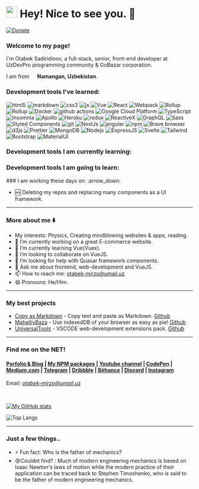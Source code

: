 <h1><img src="https://emojis.slackmojis.com/emojis/images/1531849430/4246/blob-sunglasses.gif?1531849430" width="30"/> Hey! Nice to see you. 👋</h1>


[![Donate](https://img.shields.io/badge/Donate-Payme-green.svg)](payme.uz/mufiyd)

### Welcome to my page!
<p style="display:flex;align-items:center">I'm Otabek Sadiridinov, a full-stack, senior, front-end developer at UzDevPro programming community & GoBazar corporation.

I am from <img src="https://cdn-icons.flaticon.com/png/512/5315/premium/5315454.png?token=exp=1657892272~hmac=9e46ac82782bbfc93fe6682943f5de03" width="13"/> <b>Namangan, Uzbekistan</b>. </p>

<h3>Development tools I've learned:</h3>
<div>
  <img alt="html5" src="https://img.shields.io/badge/-HTML5-E34F26?style=flat-square&logo=html5&logoColor=white" />
  <img alt="markdown" src="https://img.shields.io/badge/Markdown-fdfaf3?style=flat-square&logo=markdown&logoColor=212121" />
  <img alt="css3" src="https://img.shields.io/badge/CSS3-1572B6?style=flat-square&logo=css3&logoColor=white" />
  <img alt="js" src="https://img.shields.io/badge/JavaScript-F7DF1E?style=flat-square&logo=javascript&logoColor=black" />
  <img alt="Vue" src="https://img.shields.io/badge/-Vue.js-4fc08d?style=flat-square&logo=vuedotjs&logoColor=white" />
  <img alt="React" src="https://img.shields.io/badge/-React-45b8d8?style=flat-square&logo=react&logoColor=white" />
  <img alt="Webpack" src="https://img.shields.io/badge/-Webpack-8DD6F9?style=flat-square&logo=webpack&logoColor=white" /> 
  <img alt="Rollup" src="https://img.shields.io/badge/-Rollup-FF000a?style=flat-square&logo=rollupdotjs&logoColor=white" />
  <img alt="Rollup" src="https://img.shields.io/badge/Python-14354C?style=flat-square&logo=python&logoColor=white" />
  
  <img alt="Docker" src="https://img.shields.io/badge/-Docker-46a2f1?style=flat-square&logo=docker&logoColor=white" />
  <img alt="github actions" src="https://img.shields.io/badge/-Github_Actions-2088FF?style=flat-square&logo=github-actions&logoColor=white" />
  <img alt="Google Cloud Platform" src="https://img.shields.io/badge/-Google_Cloud_Platform-1a73e8?style=flat-square&logo=google-cloud&logoColor=white" />
  <img alt="TypeScript" src="https://img.shields.io/badge/-TypeScript-007ACC?style=flat-square&logo=typescript&logoColor=white" />
  <img alt="Insomnia" src="https://img.shields.io/badge/-Insomnia-5849BE?style=flat-square&logo=insomnia&logoColor=white" />
  <img alt="Apollo" src="https://img.shields.io/badge/-Apollo%20GraphQL-311C87?style=flat-square&logo=apollo-graphql&logoColor=white" />
  <img alt="Heroku" src="https://img.shields.io/badge/-Heroku-430098?style=flat-square&logo=heroku&logoColor=white" />
  <img alt="redux" src="https://img.shields.io/badge/-Redux-764ABC?style=flat-square&logo=redux&logoColor=white" />
  <img alt="ReactiveX" src="https://img.shields.io/badge/-RxJs-B7178C?style=flat-square&logo=reactivex&logoColor=white" />
  <img alt="GraphQL" src="https://img.shields.io/badge/-GraphQL-E10098?style=flat-square&logo=graphql&logoColor=white" />
  <img alt="Sass" src="https://img.shields.io/badge/-Sass-CC6699?style=flat-square&logo=sass&logoColor=white" />
  <img alt="Styled Components" src="https://img.shields.io/badge/-Styled_Components-db7092?style=flat-square&logo=styled-components&logoColor=white" />
  <img alt="git" src="https://img.shields.io/badge/-Git-F05032?style=flat-square&logo=git&logoColor=white" />
  <img alt="NestJs" src="https://img.shields.io/badge/-NestJs-ea2845?style=flat-square&logo=nestjs&logoColor=white" />
  <img alt="angular" src="https://img.shields.io/badge/-Angular-DD0031?style=flat-square&logo=angular&logoColor=white" />
  <img alt="npm" src="https://img.shields.io/badge/-NPM-CB3837?style=flat-square&logo=npm&logoColor=white" />
  <img alt="Brave browser" src="https://img.shields.io/badge/-Brave_Browser-FB542B?style=flat-square&logo=brave&logoColor=white" />
  <img alt="d3js" src="https://img.shields.io/badge/-D3.js-F9A03C?style=flat-square&logo=d3.js&logoColor=white" />
  <img alt="Prettier" src="https://img.shields.io/badge/-Prettier-F7B93E?style=flat-square&logo=prettier&logoColor=white" />
  <img alt="MongoDB" src="https://img.shields.io/badge/-MongoDB-13aa52?style=flat-square&logo=mongodb&logoColor=white" />
  <img alt="Nodejs" src="https://img.shields.io/badge/-Nodejs-43853d?style=flat-square&logo=Node.js&logoColor=white" />
  <img alt="ExpressJS" src="https://img.shields.io/badge/Express.js-404D59?style=flat-square&logo=Express.js&logoColor=white" />
  <img alt="Svelte" src="https://img.shields.io/badge/Svelte-f23b00?style=flat-square&logo=svelte&logoColor=white" />
  <img alt="Tailwind" src="https://img.shields.io/badge/Tailwind_CSS-38B2AC?style=flat-square&logo=tailwind-css&logoColor=white" />
  <img alt="Bootstrap" src="https://img.shields.io/badge/Bootstrap-563D7C?style=flat-square&logo=bootstrap&logoColor=white" />
  <img alt="MaterialUI" src="https://img.shields.io/badge/Material-UI-0081CB?style=flat-square&logo=material-ui&logoColor=white" />
  <!--
  https://img.shields.io/badge/Redux-593D88?style=for-the-badge&logo=redux&logoColor=white
  https://img.shields.io/badge/React_Router-CA4245?style=for-the-badge&logo=react-router&logoColor=white
  https://img.shields.io/badge/jQuery-0769AD?style=for-the-badge&logo=jquery&logoColor=white
  https://img.shields.io/badge/Django-092E20?style=for-the-badge&logo=django&logoColor=white
  https://img.shields.io/badge/Ruby_on_Rails-CC0000?style=for-the-badge&logo=ruby-on-rails&logoColor=white
  https://img.shields.io/badge/Laravel-FF2D20?style=for-the-badge&logo=laravel&logoColor=white
  https://img.shields.io/badge/Spring-6DB33F?style=for-the-badge&logo=spring&logoColor=white
  https://img.shields.io/badge/Flask-000000?style=for-the-badge&logo=flask&logoColor=white
  https://img.shields.io/badge/Flutter-02569B?style=for-the-badge&logo=flutter&logoColor=white
  https://img.shields.io/badge/MySQL-00000F?style=for-the-badge&logo=mysql&logoColor=white
  https://img.shields.io/badge/PostgreSQL-316192?style=for-the-badge&logo=postgresql&logoColor=white
	https://img.shields.io/badge/MongoDB-4EA94B?style=for-the-badge&logo=mongodb&logoColor=white
  https://img.shields.io/badge/SQLite-07405E?style=for-the-badge&logo=sqlite&logoColor=white
  https://img.shields.io/badge/Unity-100000?style=for-the-badge&logo=unity&logoColor=white
  https://img.shields.io/badge/Netlify-00C7B7?style=for-the-badge&logo=netlify&logoColor=white
  https://img.shields.io/badge/Heroku-430098?style=for-the-badge&logo=heroku&logoColor=white
  https://img.shields.io/badge/Amazon_AWS-232F3E?style=for-the-badge&logo=amazon-aws&logoColor=white
  https://img.shields.io/badge/Microsoft_Azure-0089D6?style=for-the-badge&logo=microsoft-azure&logoColor=white
  https://img.shields.io/badge/Microsoft_Office-D83B01?style=for-the-badge&logo=microsoft-office&logoColor=white
  https://img.shields.io/badge/json%20web%20tokens-323330?style=for-the-badge&logo=json-web-tokens&logoColor=pink
  https://img.shields.io/badge/Jest-323330?style=for-the-badge&logo=Jest&logoColor=white
  https://img.shields.io/badge/mocha.js-323330?style=for-the-badge&logo=mocha&logoColor=Brown
  https://img.shields.io/badge/chai.js-323330?style=for-the-badge&logo=chai&logoColor=red
  https://img.shields.io/badge/sinon.js-323330?style=for-the-badge&logo=sinon
  	https://img.shields.io/badge/alipay-00A1E9?style=for-the-badge&logo=alipay&logoColor=white
	https://img.shields.io/badge/amazon%20pay-F79114?style=for-the-badge&logo=amazon%20pay&logoColor=white
	https://img.shields.io/badge/apple%20pay-007AFF?style=for-the-badge&logo=apple%20pay&logoColor=white
	https://img.shields.io/badge/Buy_Me_A_Coffee-FFDD00?style=for-the-badge&logo=buy-me-a-coffee&logoColor=black
	https://img.shields.io/badge/fampay-FFAD00?style=for-the-badge&logo=fampay&logoColor=white
	https://img.shields.io/badge/G%20pay-2875E3?style=for-the-badge&logo=googlepay&logoColor=white
	https://img.shields.io/badge/Ko--fi-F16061?style=for-the-badge&logo=ko-fi&logoColor=white
	https://img.shields.io/badge/Liberapay-F6C915?style=for-the-badge&logo=liberapay&logoColor=black
	https://img.shields.io/badge/OpenCollective-1F87FF?style=for-the-badge&logo=OpenCollective&logoColor=white
	https://img.shields.io/badge/Patreon-F96854?style=for-the-badge&logo=patreon&logoColor=white
	https://img.shields.io/badge/Payoneer-D73F03?style=for-the-badge&logo=payoneer&logoColor=white
	https://img.shields.io/badge/PayPal-00457C?style=for-the-badge&logo=paypal&logoColor=white
	https://img.shields.io/badge/Paytm-002970?style=for-the-badge&logo=paytm&logoColor=00BAF2
	https://img.shields.io/badge/phonepe-3DDC84?style=for-the-badge&logo=phonepe&logoColor=white&color=purple
	https://img.shields.io/badge/picpay-21C25E?style=for-the-badge&logo=picpay&logoColor=white
	https://img.shields.io/badge/Razorpay-02042B?style=for-the-badge&logo=razorpay&logoColor=3395FF
	https://img.shields.io/badge/samsung%20pay-1D49C0?style=for-the-badge&logo=samsung%20pay&logoColor=white
	https://img.shields.io/badge/sponsor-30363D?style=for-the-badge&logo=GitHub-Sponsors&logoColor=#white
	https://img.shields.io/badge/Stripe-626CD9?style=for-the-badge&logo=Stripe&logoColor=white
  https://img.shields.io/badge/Audacity-0000CC?style=for-the-badge&logo=audacity&logoColor=white
  https://img.shields.io/badge/Google%20Analytics-E37400?style=for-the-badge&logo=google%20analytics&logoColor=white
  https://img.shields.io/badge/circleci-343434?style=for-the-badge&logo=circleci&logoColor=white
  https://img.shields.io/badge/Cloudflare-F38020?style=for-the-badge&logo=Cloudflare&logoColor=white
  https://img.shields.io/badge/Digital_Ocean-0080FF?style=for-the-badge&logo=DigitalOcean&logoColor=white
  https://img.shields.io/badge/GitHub_Actions-2088FF?style=for-the-badge&logo=github-actions&logoColor=white
	https://img.shields.io/badge/Glitch-2800ff?style=for-the-badge&logo=glitch&logoColor=white
	https://img.shields.io/badge/Google_Cloud-4285F4?style=for-the-badge&logo=google-cloud&logoColor=white
	https://img.shields.io/badge/Heroku-430098?style=for-the-badge&logo=heroku&logoColor=white
	https://img.shields.io/badge/Linode-00A95C?style=for-the-badge&logo=Linode&logoColor=white
	https://img.shields.io/badge/microsoft%20azure-0089D6?style=for-the-badge&logo=microsoft-azure&logoColor=white
  https://img.shields.io/badge/travis_CI-3EAAAF?style=for-the-badge&logo=travisci&logoColor=white
  https://img.shields.io/badge/Vercel-000000?style=for-the-badge&logo=vercel&logoColor=white
  https://img.shields.io/badge/MariaDB-003545?style=for-the-badge&logo=mariadb&logoColor=white
  https://img.shields.io/badge/MySQL-005C84?style=for-the-badge&logo=mysql&logoColor=white
  https://img.shields.io/badge/SQLite-07405E?style=for-the-badge&logo=sqlite&logoColor=white
  https://img.shields.io/badge/Supabase-181818?style=for-the-badge&logo=supabase&logoColor=white
  https://img.shields.io/badge/Adobe%20after%20affects-CF96FD?style=for-the-badge&logo=Adobe%20after%20effects&logoColor=393665
	https://img.shields.io/badge/Adobe%20Creative%20Cloud-DA1F26?style=for-the-badge&logo=Adobe%20Creative%20Cloud&logoColor=white
	https://img.shields.io/badge/Adobe%20Illustrator-FF9A00?style=for-the-badge&logo=adobe%20illustrator&logoColor=white
	https://img.shields.io/badge/Adobe%20InDesign-FF3366?style=for-the-badge&logo=Adobe%20InDesign&logoColor=white
	https://img.shields.io/badge/Adobe%20Lightroom-31A8FF?style=for-the-badge&logo=Adobe%20Lightroom&logoColor=white
	https://img.shields.io/badge/Adobe%20Photoshop-31A8FF?style=for-the-badge&logo=Adobe%20Photoshop&logoColor=black
	https://img.shields.io/badge/Adobe%20Premiere%20Pro-9999FF?style=for-the-badge&logo=Adobe%20Premiere%20Pro&logoColor=white
	https://img.shields.io/badge/Adobe%20XD-470137?style=for-the-badge&logo=Adobe%20XD&logoColor=#FF61F6
	https://img.shields.io/badge/affinityphoto-%237E4DD2.svg?style=for-the-badge&logo=affinity-photo&logoColor=white
	https://img.shields.io/badge/affinitydesginer-%231B72BE.svg?style=for-the-badge&logo=affinity-designer&logoColor=white
	https://img.shields.io/badge/altium%20designer-A5915F?style=for-the-badge&logo=altium%20designer&logoColor=white
	https://img.shields.io/badge/Behance-0054F7?style=for-the-badge&logo=behance&logoColor=white
	https://img.shields.io/badge/blender-%23F5792A.svg?style=for-the-badge&logo=blender&logoColor=white
	https://img.shields.io/badge/Canva-%2300C4CC.svg?&style=for-the-badge&logo=Canva&logoColor=white
	https://img.shields.io/badge/Dribbble-EA4C89?style=for-the-badge&logo=dribbble&logoColor=white
	https://img.shields.io/badge/Figma-F24E1E?style=for-the-badge&logo=figma&logoColor=white
	https://img.shields.io/badge/Framer-black?style=for-the-badge&logo=framer&logoColor=blue
	https://img.shields.io/badge/gimp-5C5543?style=for-the-badge&logo=gimp&logoColor=white
	https://img.shields.io/badge/InVision-FF3366?style=for-the-badge&logo=InVision&logoColor=white
	https://img.shields.io/badge/Inkscape-000000?style=for-the-badge&logo=Inkscape&logoColor=white
	https://img.shields.io/badge/Krita-203759?style=for-the-badge&logo=krita&logoColor=EEF37B
	https://img.shields.io/badge/Proto.io-161637?style=for-the-badge&logo=proto.io&logoColor=00e5ff
	https://img.shields.io/badge/semantic%20ui%20react-35BDB2?style=for-the-badge&logo=semanticuireact&logoColor=white
	https://img.shields.io/badge/Sketch-FFB387?style=for-the-badge&logo=sketch&logoColor=black
  https://img.shields.io/badge/Codecademy-FFF0E5?style=for-the-badge&logo=codecademy&logoColor=303347
	https://img.shields.io/badge/coding%20ninjas-DD6620?style=for-the-badge&logo=codingninjas&logoColor=white
	https://img.shields.io/badge/Coursera-0056D2?style=for-the-badge&logo=Coursera&logoColor=white
	https://img.shields.io/badge/Datacamp-05192D?style=for-the-badge&logo=datacamp&logoColor=65FF8F
	https://img.shields.io/badge/Duolingo-58CC02?style=for-the-badge&logo=Duolingo&logoColor=white
	https://img.shields.io/badge/Edx-193A3E?style=for-the-badge&logo=edx&logoColor=white
	https://img.shields.io/badge/Exercism-009CAB?style=for-the-badge&logo=exercism&logoColor=white
	https://img.shields.io/badge/freecodecamp-27273D?style=for-the-badge&logo=freecodecamp&logoColor=white
	https://img.shields.io/badge/Future%20Learn-000000?style=for-the-badge&logo=futurelearn&logoColor=white
	https://img.shields.io/badge/Khan%20Academy-14BF96?style=for-the-badge&logo=Khan%20Academy&logoColor=white
	https://img.shields.io/badge/MDN_Web_Docs-black?style=for-the-badge&logo=mdnwebdocs&logoColor=white
	https://img.shields.io/badge/Pluralsight-F15B2A?style=for-the-badge&logo=Pluralsight&logoColor=white
	https://img.shields.io/badge/Progate-380953?style=for-the-badge&logo=progate&logoColor=white
	https://img.shields.io/badge/scrimba-2B283A?style=for-the-badge&logo=scrimba&logoColor=white
	https://img.shields.io/badge/skill%20share-002333?style=for-the-badge&logo=skillshare&logoColor=white
	https://img.shields.io/badge/Udacity-grey?style=for-the-badge&logo=udacity&logoColor=#5FCFEE
	https://img.shields.io/badge/Udemy-EC5252?style=for-the-badge&logo=Udemy&logoColor=white
  https://img.shields.io/badge/Adobe%20Dreamweaver-072401?style=for-the-badge&logo=Adobe%20Dreamweaver&logoColor=34F400
	https://img.shields.io/badge/Android_Studio-3DDC84?style=for-the-badge&logo=android-studio&logoColor=white
	https://img.shields.io/badge/apache%20netbeans-1B6AC6?style=for-the-badge&logo=apache%20netbeans%20IDE&logoColor=white
	https://img.shields.io/badge/Arduino_IDE-00979D?style=for-the-badge&logo=arduino&logoColor=white
	https://img.shields.io/badge/Atom-66595C?style=for-the-badge&logo=Atom&logoColor=white
	https://img.shields.io/badge/CLion-000000?style=for-the-badge&logo=clion&logoColor=white
	https://img.shields.io/badge/-CodeChef-5B4638?style=for-the-badge&logo=CodeChef&logoColor=white
	https://img.shields.io/badge/Codesandbox-000000?style=for-the-badge&logo=CodeSandbox&logoColor=white
	https://img.shields.io/badge/Colab-F9AB00?style=for-the-badge&logo=googlecolab&color=525252
	https://img.shields.io/badge/Delphi_RAD_Studio-B22222?style=for-the-badge&logo=delphi&logoColor=white
	https://img.shields.io/badge/Eclipse-2C2255?style=for-the-badge&logo=eclipse&logoColor=white
	https://img.shields.io/badge/Emacs-%237F5AB6.svg?&style=for-the-badge&logo=gnu-emacs&logoColor=white
	https://img.shields.io/badge/Gitpod-000000?style=for-the-badge&logo=gitpod&logoColor=#FFAE33
	https://img.shields.io/badge/IntelliJ_IDEA-000000.svg?style=for-the-badge&logo=intellij-idea&logoColor=white
	https://img.shields.io/badge/NeoVim-%2357A143.svg?&style=for-the-badge&logo=neovim&logoColor=white
	https://img.shields.io/badge/Notepad++-90E59A.svg?style=for-the-badge&logo=notepad%2B%2B&logoColor=black
	http://img.shields.io/badge/-PHPStorm-181717?style=for-the-badge&logo=phpstorm&logoColor=white
	https://img.shields.io/badge/PyCharm-000000.svg?&style=for-the-badge&logo=PyCharm&logoColor=white
	https://img.shields.io/badge/replit-667881?style=for-the-badge&logo=replit&logoColor=white
	https://img.shields.io/badge/Rider-000000?style=for-the-badge&logo=Rider&logoColor=white
	https://img.shields.io/badge/RStudio-75AADB?style=for-the-badge&logo=RStudio&logoColor=white
	https://img.shields.io/badge/Spyder%20Ide-FF0000?style=for-the-badge&logo=spyder%20ide&logoColor=white
	https://img.shields.io/badge/sublime_text-%23575757.svg?&style=for-the-badge&logo=sublime-text&logoColor=important
	https://img.shields.io/badge/VIM-%2311AB00.svg?&style=for-the-badge&logo=vim&logoColor=white
	https://img.shields.io/badge/Visual_Studio-5C2D91?style=for-the-badge&logo=visual%20studio&logoColor=white
	https://img.shields.io/badge/Visual_Studio_Code-0078D4?style=for-the-badge&logo=visual%20studio%20code&logoColor=white
	https://img.shields.io/badge/WebStorm-000000?style=for-the-badge&logo=WebStorm&logoColor=white
	https://img.shields.io/badge/Xcode-007ACC?style=for-the-badge&logo=Xcode&logoColor=white
  https://img.shields.io/badge/Editor%20Config-E0EFEF?style=for-the-badge&logo=editorconfig&logoColor=000
  https://img.shields.io/badge/eslint-3A33D1?style=for-the-badge&logo=eslint&logoColor=white
	https://img.shields.io/badge/prettier-1A2C34?style=for-the-badge&logo=prettier&logoColor=F7BA3E
	https://img.shields.io/badge/stylelint-000?style=for-the-badge&logo=stylelint&logoColor=white
	https://img.shields.io/badge/SonarLint-CB2029?style=for-the-badge&logo=sonarlint&logoColor=white
  https://img.shields.io/badge/eslint-3A33D1?style=for-the-badge&logo=eslint&logoColor=white
	https://img.shields.io/badge/prettier-1A2C34?style=for-the-badge&logo=prettier&logoColor=F7BA3E
	https://img.shields.io/badge/stylelint-000?style=for-the-badge&logo=stylelint&logoColor=white
	https://img.shields.io/badge/SonarLint-CB2029?style=for-the-badge&logo=sonarlint&logoColor=white
   More in sheihttps://dev.to/envoy_/150-badges-for-github-pnk
  -->
</p>

<h3>Development tools I am currently learning:</h3>
<h3>Development tools I am going to learn:</h3>
<!--<h3>Open source projects</h3>
<table>
  <thead align="center">
    <tr border: none;>
      <td><b>🎁 Projects</b></td>
      <td><b>⭐ Stars</b></td>
      <td><b>📚 Forks</b></td>
      <td><b>🛎 Issues</b></td>
      <td><b>📬 Pull requests</b></td>
    </tr>
  </thead>
  <tbody>
    <tr>
      <td><a href="https://github.com/thmsgbrt/react-simple-pull-to-refresh"><b>React PullToRefresh component</b></a></td>
      <td><img alt="Stars" src="https://img.shields.io/github/stars/thmsgbrt/react-simple-pull-to-refresh?style=flat-square&labelColor=343b41"/></td>
      <td><img alt="Forks" src="https://img.shields.io/github/forks/thmsgbrt/react-simple-pull-to-refresh?style=flat-square&labelColor=343b41"/></td>
      <td><img alt="Issues" src="https://img.shields.io/github/issues/thmsgbrt/react-simple-pull-to-refresh?style=flat-square&labelColor=343b41"/></td>
      <td><img alt="Pull Requests" src="https://img.shields.io/github/issues-pr/thmsgbrt/react-simple-pull-to-refresh?style=flat-square&labelColor=343b41"/></td>
    </tr>
	  <tr>
      <td><a href="https://github.com/thmsgbrt/Chrome-Extension-with-React-and-Typescript-Starter-Pack"><b>Typescript & React Chrome Extension Starter</b></a></td>
      <td><img alt="Stars" src="https://img.shields.io/github/stars/thmsgbrt/Chrome-Extension-with-React-and-Typescript-Starter-Pack?style=flat-square&labelColor=343b41"/></td>
      <td><img alt="Forks" src="https://img.shields.io/github/forks/thmsgbrt/Chrome-Extension-with-React-and-Typescript-Starter-Pack?style=flat-square&labelColor=343b41"/></td>
      <td><img alt="Issues" src="https://img.shields.io/github/issues/thmsgbrt/Chrome-Extension-with-React-and-Typescript-Starter-Pack?style=flat-square&labelColor=343b41"/></td>
      <td><img alt="Pull Requests" src="https://img.shields.io/github/issues-pr/thmsgbrt/Chrome-Extension-with-React-and-Typescript-Starter-Pack?style=flat-square&labelColor=343b41"/></td>
    </tr>
    <tr>
      <td><a href="https://github.com/thmsgbrt/nodejs-typescript-express-apollo-graphql-starter"><b>NodeJs Express TypeScript GraphQL Starter</b></a></td>
      <td><img alt="Stars" src="https://img.shields.io/github/stars/thmsgbrt/nodejs-typescript-express-apollo-graphql-starter?style=flat-square&labelColor=343b41"/></td>
      <td><img alt="Forks" src="https://img.shields.io/github/forks/thmsgbrt/nodejs-typescript-express-apollo-graphql-starter?style=flat-square&labelColor=343b41"/></td>
      <td><img alt="Issues" src="https://img.shields.io/github/issues/thmsgbrt/nodejs-typescript-express-apollo-graphql-starter?style=flat-square&labelColor=343b41"/></td>
      <td><img alt="Pull Requests" src="https://img.shields.io/github/issues-pr/thmsgbrt/nodejs-typescript-express-apollo-graphql-starter?style=flat-square&labelColor=343b41"/></td>
    </tr>
  </tbody>
</table> -->
### I am working these days on: :arrow_down:

- 🆕 Deleting my repos and replacing many components as a UI framework.
---
### More about me :arrow_down:
- My interests: Physics, Creating mindblowing websites & apps, reading.
- 🔭 I’m currently working on a great E-commerce website.
- 🌱 I’m currently learning Vue(Vuex).
- 👯 I’m looking to collaborate on VueJS.
- 🤔 I’m looking for help with Quasar framework components.
- 💬 Ask me about frontend, web-development and VueJS.
- 📫 How to reach me: otabek-mirzo@umail.uz
- 😄 Pronouns: He/Him.
---
### My best projects
- [Copy as Markdown](https://otabekoff.github.io/CopyAsMarkdown/) - Copy text and paste as Markdown. [Github](https://github.com/otabekoff/CopyAsMarkdown)
- [MahalliyBaza](https://github.com/otabekoff/mahalliybaza#mahalliybaza-) - Use indexedDB of your browser as easy as pie! [Github](https://github.com/otabekoff/mahalliybaza)
- [UniversalTools](https://marketplace.visualstudio.com/items?itemName=universaltools.universaltools) - VSCODE web-development extensions pack. [Github](https://github.com/otabekoff/universaltools)
---
### Find me on the NET!
#### [Porfolio & Blog](https://otabeksadiridinov.github.io) | [My NPM packages](https://www.npmjs.com/~otabeksadiridinov) | [Youtube channel](https://www.youtube.com/channel/UC3nIYauvUl-P2P6-ol04I3w) | [CodePen](https://codepen.io/VueJSAcademy) | [Medium.com](https://vuejsacademy.medium.com/) | [Telegram](https://t.me/Otabek_Mirzo) | [Dribbble](https://dribbble.com/bekki) | [Bēhance](https://www.behance.net/otabeksadiridinov) | [Discord](https://discord.gg/gNp98UYMnx) | [Instagram](https://www.instagram.com/bekkypro/)

Email: *otabek-mirzo@umail.uz*



<br />

[![My GitHub stats](https://github-readme-stats.vercel.app/api?username=otabekoff&hide=stars,issues&count_private=true&show_icons=true&layout=compact&theme=radical)](https://github.com/anuraghazra/github-readme-stats)

![Top Langs](https://github-readme-stats.vercel.app/api/top-langs/?username=otabekoff&show_icons=true&&layout=compact&theme=radical)

<!--<h3>Where to find me</h3>
<p><a href="https://github.com/thmsgbrt" target="_blank"><img alt="Github" src="https://img.shields.io/badge/GitHub-%2312100E.svg?&style=for-the-badge&logo=Github&logoColor=white" /></a> <a href="https://twitter.com/Guibz16" target="_blank"><img alt="Twitter" src="https://img.shields.io/badge/twitter-%231DA1F2.svg?&style=for-the-badge&logo=twitter&logoColor=white" /></a> <a href="https://www.linkedin.com/in/thomas-guibert" target="_blank"><img alt="LinkedIn" src="https://img.shields.io/badge/linkedin-%230077B5.svg?&style=for-the-badge&logo=linkedin&logoColor=white" /></a> <a href="https://medium.com/@th.guibert" target="_blank"><img alt="Medium" src="https://img.shields.io/badge/medium-%2312100E.svg?&style=for-the-badge&logo=medium&logoColor=white" /></a>
</p>
-->

---
### Just a few things..
- ⚡ Fun fact: Who is the father of mechanics?
- 😰Couldnt find? : Much of modern engineering mechanics is based on Isaac Newton's laws of motion while the modern practice of their application can be traced back to Stephen Timoshenko, who is said to be the father of modern engineering mechanics. 
